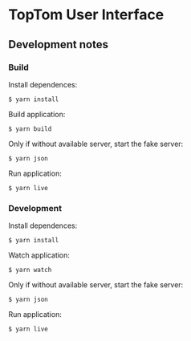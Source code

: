 # TopTom User Interface

## Development notes

### Build

Install dependences:
```
$ yarn install
```

Build application:
```
$ yarn build
```

Only if without available server, start the fake server:
```
$ yarn json
```

Run application:
```
$ yarn live
```

### Development

Install dependences:
```
$ yarn install
```

Watch application:
```
$ yarn watch
```

Only if without available server, start the fake server:
```
$ yarn json
```

Run application:
```
$ yarn live
```
